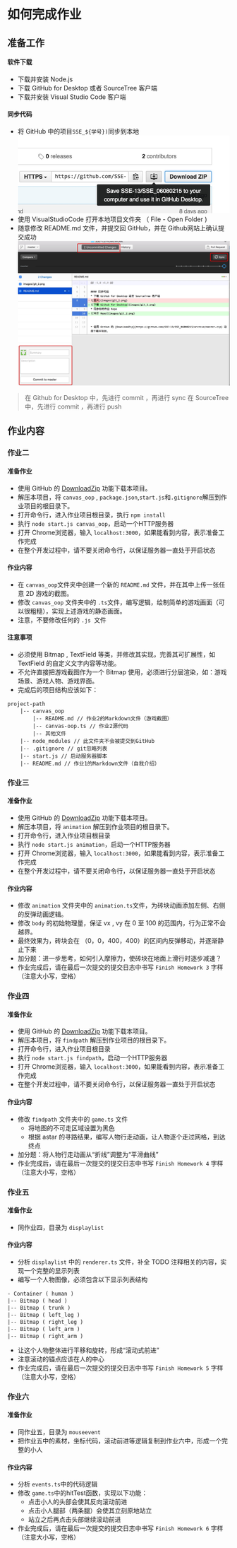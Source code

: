 # 如何完成作业

## 准备工作


#### 软件下载
* 下载并安装 Node.js
* 下载 GitHub for Desktop 或者 SourceTree 客户端
* 下载并安装 Visual Studio Code 客户端

#### 同步代码
* 将 GitHub 中的项目```SSE_${学号})```同步到本地
![将 GitHub 中的代码同步到本地](images/git_1.png)
* 使用 VisualStudioCode 打开本地项目文件夹 （ File - Open Folder )
* 随意修改 README.md 文件，并提交回 GitHub，并在 Github网站上确认提交成功
![随意修改 README.md 文件，并提交回 GitHub](images/git_2.png)

> 在 Github for Desktop 中，先进行 commit ，再进行 sync
> 在 SourceTree 中，先进行 commit ，再进行 push


## 作业内容

### 作业二

#### 准备作业
* 使用 GitHub 的 [DownloadZip](https://github.com/SSE-13/SSE_06080215/archive/master.zip) 功能下载本项目。
* 解压本项目，将 ``` canvas_oop ``` , ```package.json```,```start.js```和```.gitignore```解压到作业项目的根目录下。
* 打开命令行，进入作业项目根目录，执行 ``` npm install ```
* 执行 ``` node start.js canvas_oop ```，启动一个HTTP服务器
* 打开 Chrome浏览器，输入 ```localhost:3000```，如果能看到内容，表示准备工作完成
* 在整个开发过程中，请不要关闭命令行，以保证服务器一直处于开启状态

#### 作业内容
* 在 ```canvas_oop```文件夹中创建一个新的 ```README.md``` 文件，并在其中上传一张任意 2D 游戏的截图。
* 修改 ```canvas_oop``` 文件夹中的 ```.ts```文件，编写逻辑，绘制简单的游戏画面（可以很粗糙），实现上述游戏的静态画面。
* 注意，不要修改任何的 ```.js ```文件

#### 注意事项
* 必须使用 Bitmap , TextField 等类，并修改其实现，完善其可扩展性，如 TextField 的自定义文字内容等功能。
* 不允许直接把游戏截图作为一个 Bitmap 使用，必须进行分层渲染，如：游戏场景、游戏人物、游戏界面。
* 完成后的项目结构应该如下：
```
project-path
    |-- canvas_oop
        |-- README.md // 作业2的Markdown文件（游戏截图）
        |-- canvas-oop.ts // 作业2源代码
        |-- 其他文件 
    |-- node_modules // 此文件夹不会被提交到GitHub
    |-- .gitignore // git忽略列表
    |-- start.js // 启动服务器脚本
    |-- README.md // 作业1的Markdown文件（自我介绍）
```


### 作业三

#### 准备作业
* 使用 GitHub 的 [DownloadZip](https://github.com/SSE-13/SSE_06080215/archive/master.zip) 功能下载本项目。
* 解压本项目，将 ``` animation ``` 解压到作业项目的根目录下。
* 打开命令行，进入作业项目根目录
* 执行 ``` node start.js animation ```，启动一个HTTP服务器
* 打开 Chrome浏览器，输入 ```localhost:3000```，如果能看到内容，表示准备工作完成
* 在整个开发过程中，请不要关闭命令行，以保证服务器一直处于开启状态

#### 作业内容
* 修改 ``` animation ``` 文件夹中的 ```animation.ts```文件，为砖块动画添加左侧、右侧的反弹动画逻辑。
* 修改 ``` body ``` 的初始物理量，保证 vx , vy 在 0 至 100 的范围内，行为正常不会越界。
* 最终效果为，砖块会在 （0，0，400，400）的区间内反弹移动，并逐渐静止下来
* 加分题：进一步思考，如何引入摩擦力，使砖块在地面上滑行时逐步减速？
* 作业完成后，请在最后一次提交的提交日志中书写 ```Finish Homework 3``` 字样（注意大小写，空格）

### 作业四

#### 准备作业
* 使用 GitHub 的 [DownloadZip](https://github.com/SSE-13/SSE_06080215/archive/master.zip) 功能下载本项目。
* 解压本项目，将 ``` findpath ``` 解压到作业项目的根目录下。
* 打开命令行，进入作业项目根目录
* 执行 ``` node start.js findpath ```，启动一个HTTP服务器
* 打开 Chrome浏览器，输入 ```localhost:3000```，如果能看到内容，表示准备工作完成
* 在整个开发过程中，请不要关闭命令行，以保证服务器一直处于开启状态

#### 作业内容
* 修改 ``` findpath ``` 文件夹中的 ```game.ts``` 文件
    * 将地图的不可走区域设置为黑色
    * 根据 astar 的寻路结果，编写人物行走动画，让人物逐个走过网格，到达终点
* 加分题：将人物行走动画从“折线”调整为“平滑曲线”
* 作业完成后，请在最后一次提交的提交日志中书写 ```Finish Homework 4``` 字样（注意大小写，空格）


### 作业五

#### 准备作业

* 同作业四，目录为 ``` displaylist ```

#### 作业内容

* 分析 ```displaylist``` 中的 ``` renderer.ts ``` 文件，补全 TODO 注释相关的内容，实现一个完整的显示列表
* 编写一个人物图像，必须包含以下显示列表结构
```
- Container ( human )
|-- Bitmap ( head )
|-- Bitmap ( trunk )
|-- Bitmap ( left_leg )
|-- Bitmap ( right_leg )
|-- Bitmap ( left_arm )
|-- Bitmap ( right_arm )
```

* 让这个人物整体进行平移和旋转，形成“滚动式前进”
* 注意滚动的锚点应该在人的中心
* 作业完成后，请在最后一次提交的提交日志中书写 ```Finish Homework 5``` 字样（注意大小写，空格）




### 作业六

#### 准备作业

* 同作业五，目录为 ``` mouseevent ```
* 把作业五中的素材，坐标代码，滚动前进等逻辑复制到作业六中，形成一个完整的小人

#### 作业内容

* 分析 ```events.ts```中的代码逻辑
* 修改 ```game.ts```中的hitTest函数，实现以下功能：
    * 点击小人的头部会使其反向滚动前进
    * 点击小人腿部（两条腿）会使其立刻原地站立
    * 站立之后再点击头部继续滚动前进
* 作业完成后，请在最后一次提交的提交日志中书写 ```Finish Homework 6``` 字样（注意大小写，空格）